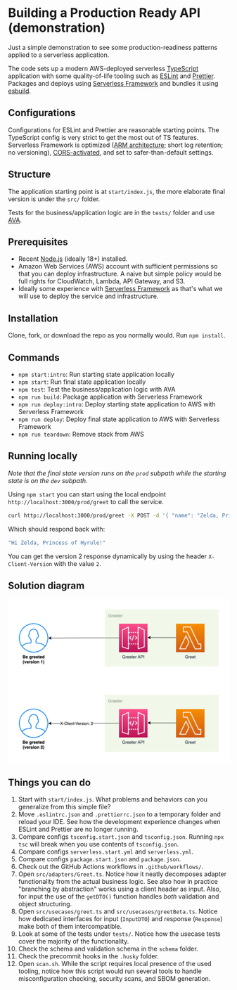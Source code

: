 # Building a Production Ready API (demonstration)

Just a simple demonstration to see some production-readiness patterns applied to a serverless application.

The code sets up a modern AWS-deployed serverless [TypeScript](https://www.typescriptlang.org) application with some quality-of-life tooling such as [ESLint](https://eslint.org) and [Prettier](https://prettier.io). Packages and deploys using [Serverless Framework](https://www.serverless.com) and bundles it using [esbuild](https://github.com/evanw/esbuild).

## Configurations

Configurations for ESLint and Prettier are reasonable starting points. The TypeScript config is very strict to get the most out of TS features. Serverless Framework is optimized ([ARM architecture](https://aws.amazon.com/blogs/aws/aws-lambda-functions-powered-by-aws-graviton2-processor-run-your-functions-on-arm-and-get-up-to-34-better-price-performance/); short log retention; no versioning), [CORS-activated](https://www.serverless.com/blog/cors-api-gateway-survival-guide/), and set to safer-than-default settings.

## Structure

The application starting point is at `start/index.js`, the more elaborate final version is under the `src/` folder.

Tests for the business/application logic are in the `tests/` folder and use [AVA](https://github.com/avajs/ava).

## Prerequisites

- Recent [Node.js](https://nodejs.org/en/) (ideally 18+) installed.
- Amazon Web Services (AWS) account with sufficient permissions so that you can deploy infrastructure. A naive but simple policy would be full rights for CloudWatch, Lambda, API Gateway, and S3.
- Ideally some experience with [Serverless Framework](https://www.serverless.com) as that's what we will use to deploy the service and infrastructure.

## Installation

Clone, fork, or download the repo as you normally would. Run `npm install`.

## Commands

- `npm start:intro`: Run starting state application locally
- `npm start`: Run final state application locally
- `npm test`: Test the business/application logic with AVA
- `npm run build`: Package application with Serverless Framework
- `npm run deploy:intro`: Deploy starting state application to AWS with Serverless Framework
- `npm run deploy`: Deploy final state application to AWS with Serverless Framework
- `npm run teardown`: Remove stack from AWS

## Running locally

_Note that the final state version runs on the `prod` subpath while the starting state is on the `dev` subpath._

Using `npm start` you can start using the local endpoint `http://localhost:3000/prod/greet` to call the service.

```bash
curl http://localhost:3000/prod/greet -X POST -d '{ "name": "Zelda, Princess of Hyrule" }'
```

Which should respond back with:

```bash
"Hi Zelda, Princess of Hyrule!"
```

You can get the version 2 response dynamically by using the header `X-Client-Version` with the value `2`.

## Solution diagram

![Solution diagram](./diagrams/diagram.png)

## Things you can do

1. Start with `start/index.js`. What problems and behaviors can you generalize from this simple file?
2. Move `.eslintrc.json` and `.prettierrc.json` to a temporary folder and reload your IDE. See how the development experience changes when ESLint and Prettier are no longer running.
3. Compare configs `tsconfig.start.json` and `tsconfig.json`. Running `npx tsc` will break when you use contents of `tsconfig.json`.
4. Compare configs `serverless.start.yml` and `serverless.yml`.
5. Compare configs `package.start.json` and `package.json`.
6. Check out the GitHub Actions workflows in `.github/workflows/`.
7. Open `src/adapters/Greet.ts`. Notice how it neatly decomposes adapter functionality from the actual business logic. See also how in practice "branching by abstraction" works using a client header as input. Also, for input the use of the `getDTO()` function handles _both_ validation and object structuring.
8. Open `src/usecases/greet.ts` and `src/usecases/greetBeta.ts`. Notice how dedicated interfaces for input (`InputDTO`) and response (`Response`) make both of them intercompatible.
9. Look at some of the tests under `tests/`. Notice how the usecase tests cover the majority of the functionality.
10. Check the schema and validation schema in the `schema` folder.
11. Check the precommit hooks in the `.husky` folder.
12. Open `scan.sh`. While the script requires local presence of the used tooling, notice how this script would run several tools to handle misconfiguration checking, security scans, and SBOM generation.

